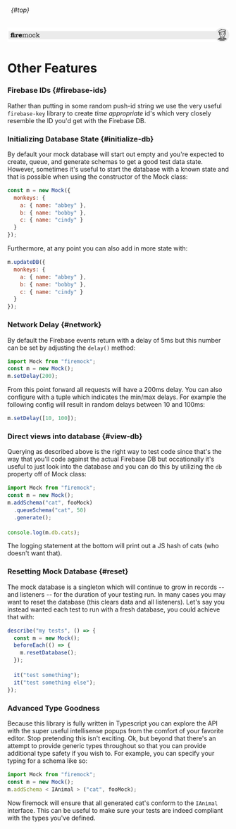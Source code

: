 ###### &nbsp; {#top}

![header](images/firemock-header.jpg)

# Other Features

### Firebase IDs {#firebase-ids}

Rather than putting in some random push-id string we use the very useful `firebase-key` library to create _time appropriate_ id's which very closely resemble the ID you'd get with the Firebase DB.

### Initializing Database State {#initialize-db}

By default your mock database will start out empty and you're expected to create, queue, and generate schemas to get a good test data state. However, sometimes it's useful to start the database with a known state and that is possible when using the constructor of the Mock class:

```js
const m = new Mock({
  monkeys: {
    a: { name: "abbey" },
    b: { name: "bobby" },
    c: { name: "cindy" }
  }
});
```

Furthermore, at any point you can also add in more state with:

```js
m.updateDB({
  monkeys: {
    a: { name: "abbey" },
    b: { name: "bobby" },
    c: { name: "cindy" }
  }
});
```

### Network Delay {#network}

By default the Firebase events return with a delay of 5ms but this number can be set by adjusting the `delay()` method:

```js
import Mock from "firemock";
const m = new Mock();
m.setDelay(200);
```

From this point forward all requests will have a 200ms delay. You can also configure with a tuple which indicates the min/max delays. For example the following config will result in random delays between 10 and 100ms:

```js
m.setDelay([10, 100]);
```

### Direct views into database {#view-db}

Querying as described above is the right way to test code since that's the way that you'll code against the actual Firebase DB but occationally it's useful to just look into the database and you can do this by utilizing the `db` property off of Mock class:

```js
import Mock from "firemock";
const m = new Mock();
m.addSchema("cat", fooMock)
  .queueSchema("cat", 50)
  .generate();

console.log(m.db.cats);
```

The logging statement at the bottom will print out a JS hash of cats (who doesn't want that).

### Resetting Mock Database {#reset}

The mock database is a singleton which will continue to grow in records -- and listeners -- for the duration of your testing run. In many cases you may want to reset the database (this clears data and all listeners). Let's say you instead wanted each test to run with a fresh database, you could achieve that with:

```ts
describe("my tests", () => {
  const m = new Mock();
  beforeEach(() => {
    m.resetDatabase();
  });

  it("test something");
  it("test something else");
});
```

### Advanced Type Goodness

Because this library is fully written in Typescript you can explore the API with the super useful intellisense popups from the comfort of your favorite editor. Stop pretending this isn't exciting. Ok, but beyond that there's an attempt to provide generic types throughout so that you can provide additional type safety if you wish to. For example, you can specify your typing for a schema like so:

```js
import Mock from "firemock";
const m = new Mock();
m.addSchema < IAnimal > ("cat", fooMock);
```

Now firemock will ensure that all generated cat's conform to the `IAnimal` interface. This can be useful to make sure your tests are indeed compliant with the types you've defined.
